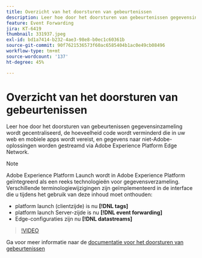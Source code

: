 ```yaml
---
title: Overzicht van het doorsturen van gebeurtenissen
description: Leer hoe door het doorsturen van gebeurtenissen gegevensinzameling wordt gecentraliseerd, de hoeveelheid code wordt verminderd die in uw web en mobiele apps wordt vereist, en gegevens naar niet-Adobe-oplossingen worden gestreamd via Adobe Experience Platform Edge Network.
feature: Event Forwarding
jira: KT-6419
thumbnail: 331937.jpeg
exl-id: bd1a7414-b232-4ae3-98e8-b0ec1c60361b
source-git-commit: 90f7621536573f60ac6585404b1ac0e49cb08496
workflow-type: tm+mt
source-wordcount: '137'
ht-degree: 45%

---
```


# Overzicht van het doorsturen van gebeurtenissen

Leer hoe door het doorsturen van gebeurtenissen gegevensinzameling wordt gecentraliseerd, de hoeveelheid code wordt verminderd die in uw web en mobiele apps wordt vereist, en gegevens naar niet-Adobe-oplossingen worden gestreamd via Adobe Experience Platform Edge Network.

>[!NOTE]
>
>Adobe Experience Platform Launch wordt in Adobe Experience Platform geïntegreerd als een reeks technologieën voor gegevensverzameling. Verschillende terminologiewijzigingen zijn geïmplementeerd in de interface die u tijdens het gebruik van deze inhoud moet onthouden:
>
> * platform launch (clientzijde) is nu **[!DNL tags]**
> * platform launch Server-zijde is nu **[!DNL event forwarding]**
> * Edge-configuraties zijn nu **[!DNL datastreams]**

>[!VIDEO](https://video.tv.adobe.com/v/331937?quality=12&learn=on)

Ga voor meer informatie naar de [documentatie voor het doorsturen van gebeurtenissen](https://experienceleague.adobe.com/docs/experience-platform/tags/event-forwarding/overview.html)
